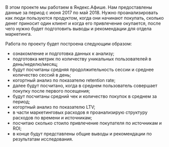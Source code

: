 
В этом проекте мы работаем в Яндекс.Афише. Нам предоставлены данные за период с июня 2017 по май 2018. Нужно проанализировать как люди пользуются продуктом, когда они начинают покупать, сколько денег приносит один клиент и когда его привлечение окупается, после чего нужно будет подготовить выводы и рекомендации для отдела маркетинга.

Работа по проекту будет построена следующим образом:

- ознакомление и подготовка данных к анализу;
- подготовка метрик по количеству уникальных пользователей в день/неделю/месяц;
- будут посчитаны средняя продолжительность сессии и среднее количество сессий в день;
- когортный анализ по показателю retention rate;
- далее будут посчитано, когда в среднем пользователь совершает покупку после первого посещения;
- будут посчитаны средний чек и количество покупок в среднем за период;
- когортный анализ по показателю LTV;
- в части маркетинговых расходов я проанализирую структуру расходов по времени и источникам;
- посчитаю сколько стоило привлечение покупателя по источникам и ROI;
- в конце будут представлены общие выводы и рекомендации по результатам исследования.
